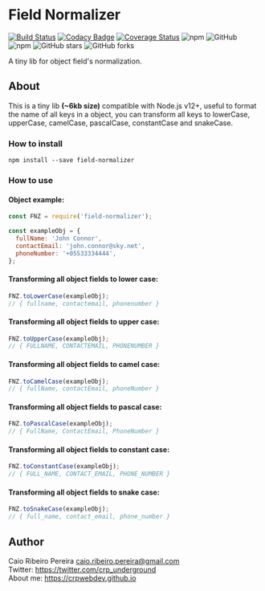 # Field Normalizer

[![Build Status](https://travis-ci.org/caio-ribeiro-pereira/field-normalizer.svg?branch=master)](https://travis-ci.org/caio-ribeiro-pereira/field-normalizer) [![Codacy Badge](https://app.codacy.com/project/badge/Grade/83a64eb80be7418bb5301a2a9baaf1f6)](https://www.codacy.com/manual/caio-ribeiro-pereira/field-normalizer?utm_source=github.com&amp;utm_medium=referral&amp;utm_content=caio-ribeiro-pereira/field-normalizer&amp;utm_campaign=Badge_Grade) [![Coverage Status](https://coveralls.io/repos/github/caio-ribeiro-pereira/field-normalizer/badge.svg?branch=master)](https://coveralls.io/github/caio-ribeiro-pereira/field-normalizer?branch=master) ![npm](https://img.shields.io/npm/dt/field-normalizer) ![GitHub](https://img.shields.io/github/license/caio-ribeiro-pereira/field-normalizer) ![npm](https://img.shields.io/npm/v/field-normalizer) ![GitHub stars](https://img.shields.io/github/stars/caio-ribeiro-pereira/field-normalizer) ![GitHub forks](https://img.shields.io/github/forks/caio-ribeiro-pereira/field-normalizer)

A tiny lib for object field's normalization.

## About

This is a tiny lib **(~6kb size)** compatible with Node.js v12+, useful to format the name of all keys in a object, you can transform all keys to lowerCase, upperCase, camelCase, pascalCase, constantCase and snakeCase.


### How to install

```
npm install --save field-normalizer
```

### How to use  

#### Object example:

``` javascript
const FNZ = require('field-normalizer');

const exampleObj = {
  fullName: 'John Connor',
  contactEmail: 'john.connor@sky.net',
  phoneNumber: '+05533334444',
};
```

#### Transforming all object fields to lower case:
``` javascript
FNZ.toLowerCase(exampleObj);
// { fullname, contactemail, phonenumber }
```

#### Transforming all object fields to upper case:
``` javascript
FNZ.toUpperCase(exampleObj);
// { FULLNAME, CONTACTEMAIL, PHONENUMBER }
```

#### Transforming all object fields to camel case:
``` javascript
FNZ.toCamelCase(exampleObj);
// { fullName, contactEmail, phoneNumber }
```

#### Transforming all object fields to pascal case:
``` javascript
FNZ.toPascalCase(exampleObj);
// { FullName, ContactEmail, PhoneNumber }
```

#### Transforming all object fields to constant case:
``` javascript
FNZ.toConstantCase(exampleObj);
// { FULL_NAME, CONTACT_EMAIL, PHONE_NUMBER }
```

#### Transforming all object fields to snake case:
``` javascript
FNZ.toSnakeCase(exampleObj);
// { full_name, contact_email, phone_number }
```

## Author

Caio Ribeiro Pereira <caio.ribeiro.pereira@gmail.com>  
Twitter: <https://twitter.com/crp_underground>  
About me: <https://crpwebdev.github.io>
